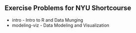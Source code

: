 ## Exercise Problems for NYU Shortcourse
* intro - Intro to R and Data Munging 
* modeling-viz - Data Modeling and Visualization

